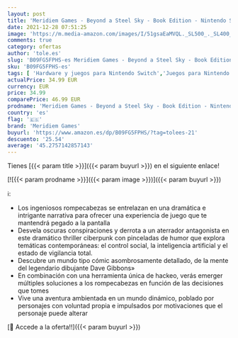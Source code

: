 ```yaml
---
layout: post
title: 'Meridiem Games - Beyond a Steel Sky - Book Edition - Nintendo Switch'
date: 2021-12-28 07:51:25
image: 'https://m.media-amazon.com/images/I/51gsaEaMVQL._SL500_._SL400_.jpg'
comments: true
category: ofertas
author: 'tole.es'
slug: 'B09FG5FPHS-es Meridiem Games - Beyond a Steel Sky - Book Edition -...'
sku: 'B09FG5FPHS-es'
tags: [ 'Hardware y juegos para Nintendo Switch','Juegos para Nintendo Switch','Videojuegos','meridiem games','nintendo', ]
actualPrice: 34.99 EUR
currency: EUR
price: 34.99
comparePrice: 46.99 EUR
prodname: 'Meridiem Games - Beyond a Steel Sky - Book Edition - Nintendo Switch'
country: 'es'
flag: '🇪🇸'
brand: 'Meridiem Games'
buyurl: 'https://www.amazon.es/dp/B09FG5FPHS/?tag=tolees-21'
descuento: '25.54'
average: '45.2757142857143'
---
```


Tienes [{{< param title >}}]({{< param buyurl >}}) en el siguiente enlace!

[![{{< param prodname >}}]({{< param image >}})]({{< param buyurl >}})

ℹ️:

- Los ingeniosos rompecabezas se entrelazan en una dramática e intrigante narrativa para ofrecer una experiencia de juego que te mantendrá pegado a la pantalla
- Desvela oscuras conspiraciones y derrota a un aterrador antagonista en este dramático thriller ciberpunk con pinceladas de humor que explora temáticas contemporáneas: el control social, la inteligencia artificial y el estado de vigilancia total.
- Descubre un mundo tipo cómic asombrosamente detallado, de la mente del legendario dibujante Dave Gibbons»
- En combinación con una herramienta única de hackeo, verás emerger múltiples soluciones a los rompecabezas en función de las decisiones que tomes
- Vive una aventura ambientada en un mundo dinámico, poblado por personajes con voluntad propia e impulsados por motivaciones que el personaje puede alterar

[🛒 Accede a la oferta!!]({{< param buyurl >}})
